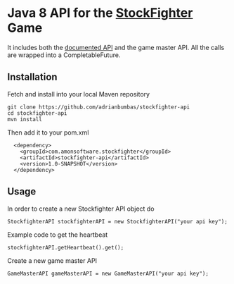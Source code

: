 # Java 8 API for the [StockFighter](https://www.stockfighter.io) Game
It includes both the [documented API](https://starfighter.readme.io/v1.0/docs) and the game master API. All the calls are wrapped into a CompletableFuture.

## Installation

Fetch and install into your local Maven repository

    git clone https://github.com/adrianbumbas/stockfighter-api
    cd stockfighter-api
    mvn install
Then add it to your pom.xml

      <dependency>
        <groupId>com.amonsoftware.stockfighter</groupId>
        <artifactId>stockfighter-api</artifactId>
        <version>1.0-SNAPSHOT</version>
      </dependency>

## Usage

In order to create a new Stockfighter API object do

    StockfighterAPI stockfighterAPI = new StockfighterAPI("your api key");

Example code to get the heartbeat

    stockfighterAPI.getHeartbeat().get();
    
Create a new game master API

    GameMasterAPI gameMasterAPI = new GameMasterAPI("your api key");
       
